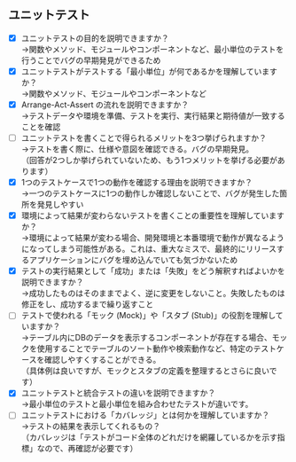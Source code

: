 ## ユニットテスト
- [x] ユニットテストの目的を説明できますか？  
  →関数やメソッド、モジュールやコンポーネントなど、最小単位のテストを行うことでバグの早期発見ができるため  
- [x] ユニットテストがテストする「最小単位」が何であるかを理解していますか？  
  →関数やメソッド、モジュールやコンポーネントなど  
- [x] Arrange-Act-Assert の流れを説明できますか？  
  →テストデータや環境を準備、テストを実行、実行結果と期待値が一致することを確認  
- [ ] ユニットテストを書くことで得られるメリットを3つ挙げられますか？  
  →テストを書く際に、仕様や意図を確認できる。バグの早期発見。  
  （回答が2つしか挙げられていないため、もう1つメリットを挙げる必要があります）  
- [x] 1つのテストケースで1つの動作を確認する理由を説明できますか？  
  →一つのテストケースに1つの動作しか確認しないことで、バグが発生した箇所を発見しやすい  
- [x] 環境によって結果が変わらないテストを書くことの重要性を理解していますか？  
  →環境によって結果が変わる場合、開発環境と本番環境で動作が異なるようになってしまう可能性がある。これは、重大なミスで、最終的にリリースするアプリケーションにバグを埋め込んでいても気づかないため  
- [x] テストの実行結果として「成功」または「失敗」をどう解釈すればよいかを説明できますか？  
  →成功したものはそのままでよく、逆に変更をしないこと。失敗したものは修正をし、成功するまで繰り返すこと  
- [ ] テストで使われる「モック (Mock)」や「スタブ (Stub)」の役割を理解していますか？  
  →テーブル内にDBのデータを表示するコンポーネントが存在する場合、モックを使用することでテーブルのソート動作や検索動作など、特定のテストケースを確認しやすくすることができる。  
  （具体例は良いですが、モックとスタブの定義を整理するとさらに良いです）  
- [x] ユニットテストと統合テストの違いを説明できますか？  
  →最小単位のテストと最小単位を組み合わせたテストが違いです。  
- [ ] ユニットテストにおける「カバレッジ」とは何かを理解していますか？  
  →テストの結果を表示してくれるもの？  
  （カバレッジは「テストがコード全体のどれだけを網羅しているかを示す指標」なので、再確認が必要です）

